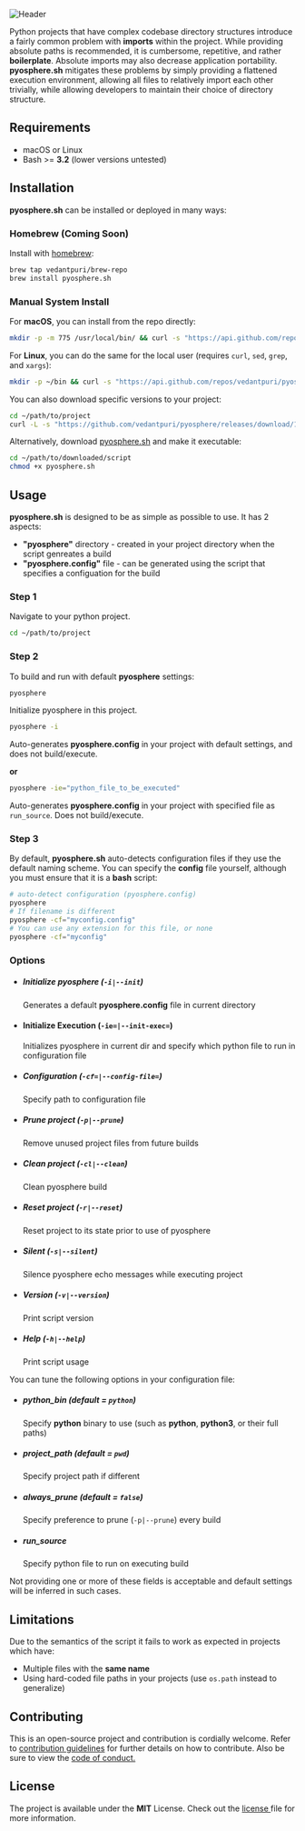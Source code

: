 ![Header](https://raw.githubusercontent.com/vedantpuri/pyosphere/master/resources/header.png)

Python projects that have complex codebase directory structures introduce a fairly common problem with **imports** within the project. While providing absolute paths is recommended, it is cumbersome, repetitive, and rather **boilerplate**. Absolute imports may also decrease application portability. **pyosphere.sh** mitigates these problems by simply providing a flattened execution environment, allowing all files to relatively import each other trivially, while allowing developers to maintain their choice of directory structure.

## Requirements
- macOS or Linux
- Bash >= **3.2** (lower versions untested)

## Installation
**pyosphere.sh** can be installed or deployed in many ways:

### Homebrew (Coming Soon)
Install with [homebrew](https://brew.sh):
```bash
brew tap vedantpuri/brew-repo
brew install pyosphere.sh
```

### Manual System Install
For **macOS**, you can install from the repo directly:
```bash
mkdir -p -m 775 /usr/local/bin/ && curl -s "https://api.github.com/repos/vedantpuri/pyosphere/releases/latest" | grep '"browser_download_url":' | sed -E 's/.*"([^"]+)".*/\1/' | xargs curl -L -s -0 > /usr/local/bin/pyosphere && chmod +x /usr/local/bin/pyosphere && chmod 700 /usr/local/bin/pyosphere
```

For **Linux**, you can do the same for the local user (requires `curl`, `sed`, `grep`, and `xargs`):
```bash
mkdir -p ~/bin && curl -s "https://api.github.com/repos/vedantpuri/pyosphere/releases/latest" | grep '"browser_download_url":' | sed -E 's/.*"([^"]+)".*/\1/' | xargs curl -L -s -0 > ~/bin/pyosphere && chmod +x ~/bin/pyosphere && chmod 700 ~/pyosphere
```

You can also download specific versions to your project:
```bash
cd ~/path/to/project
curl -L -s "https://github.com/vedantpuri/pyosphere/releases/download/1.0.0/pyosphere.sh" > pyosphere.sh && chmod +x pyosphere.sh
```

Alternatively, download [pyosphere.sh](https://github.com/vedantpuri/pyosphere/releases/) and make it executable:
```bash
cd ~/path/to/downloaded/script
chmod +x pyosphere.sh
```

## Usage
**pyosphere.sh** is designed to be as simple as possible to use. It has 2 aspects:
- **"pyosphere"** directory - created in your project directory when the script genreates a build
- **"pyosphere.config"** file - can be generated using the script that specifies a configuation for the build

### Step 1
Navigate to your python project.
```bash
cd ~/path/to/project
```

### Step 2
To build and run with default **pyosphere** settings:
```bash
pyosphere
```

Initialize pyosphere in this project.
```bash
pyosphere -i
```
Auto-generates **pyosphere.config** in your project with default settings, and does not build/execute.

**or**
```bash
pyosphere -ie="python_file_to_be_executed"
```
Auto-generates **pyosphere.config** in your project with specified file as `run_source`. Does not build/execute.

### Step 3
By default, **pyosphere.sh** auto-detects configuration files if they use the default naming scheme. You can specify the **config** file yourself, although you must ensure that it is a **bash** script:
```bash
# auto-detect configuration (pyosphere.config)
pyosphere
# If filename is different
pyosphere -cf="myconfig.config"
# You can use any extension for this file, or none
pyosphere -cf="myconfig"
```

### Options
- ##### Initialize pyosphere (`-i|--init`)
  Generates a default **pyosphere.config** file in current directory
- #### Initialize Execution (`-ie=|--init-exec=`)
  Initializes pyosphere in current dir and specify which python file to run in configuration file
- ##### Configuration (`-cf=|--config-file=`)
  Specify path to configuration file
- ##### Prune project (`-p|--prune`)
  Remove unused project files from future builds
- ##### Clean project (`-cl|--clean`)
  Clean pyosphere build
- ##### Reset project (`-r|--reset`)
  Reset project to its state prior to use of pyosphere
- ##### Silent (`-s|--silent`)
  Silence pyosphere echo messages while executing project
- ##### Version (`-v|--version`)
  Print script version
- ##### Help (`-h|--help`)
  Print script usage

You can tune the following options in your configuration file:
- ##### python_bin (default = `python`)
  Specify **python** binary to use (such as **python**, **python3**, or their full paths)
- ##### project_path (default = `pwd`)
  Specify project path if different
- ##### always_prune (default = `false`)
  Specify preference to prune (`-p|--prune`) every build
- ##### run_source
  Specify python file to run on executing build

Not providing one or more of these fields is acceptable and default settings will be inferred in such cases.

## Limitations
Due to the semantics of the script it fails to work as expected in projects which have:
- Multiple files with the **same name**
- Using hard-coded file paths in your projects (use `os.path` instead to generalize)

## Contributing
This is an open-source project and contribution is cordially welcome. Refer to [contribution guidelines](https://github.com/vedantpuri/pyosphere/blob/master/.github/CONTRIBUTING.md) for further details on how to contribute. Also be sure to view the [code of conduct.](https://github.com/vedantpuri/pyosphere/blob/master/CODE_OF_CONDUCT.md)

## License
 The project is available under the **MIT** License. Check out the [license ](https://github.com/vedantpuri/pyosphere/blob/master/LICENSE.md) file for more information.
